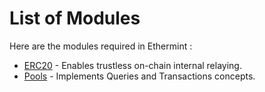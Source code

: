 # List of Modules

Here are the modules required in Ethermint :

- [ERC20](/modules/erc20) - Enables trustless on-chain internal relaying.
- [Pools](/modules/pools) - Implements Queries and Transactions concepts.
